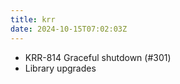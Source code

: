 ```yaml
---
title: krr
date: 2024-10-15T07:02:03Z
---
```

- KRR-814 Graceful shutdown (#301)
- Library upgrades

